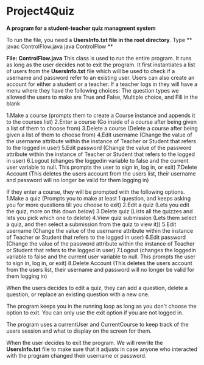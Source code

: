 # Project4Quiz

**A program for a student-teacher quiz managment system**

To run the file, you need a **UsersInfo.txt file in the root directory**. 
Type **
javac ControlFlow.java
java ControlFlow
**

**File: ControlFlow.java**
This class is used to run the entire program. It runs as long as the user decides not to exit the program. It first instantiates a list of users from the **UsersInfo.txt** file which will be used to check if a username and password refer to an existing user. Users can also create an account for either a student or a teacher. If a teacher logs in they will have a menu where they have the following choices:
The question types we allowed the users to make are True and False, Multiple choice, and Fill in the blank


1.Make a course (prompts them to create a Course instance and appends it to the courses list)
2.Enter a course (Go inside of a course after being given a list of them to choose from)
3.Delete a course (Delete a course after being given a list of them to choose from)
4.Edit username (Change the value of the username attribute within the instance of Teacher or Student that refers to the logged in user)
5.Edit password (Change the value of the password attribute within the instance of Teacher or Student that refers to the logged in user)
6.Logout (changes the loggedin variable to false and the current user variable to null. This prompts the user to sign in, log in, or exit)
7.Delete Account (This deletes the users account from the users list, their username and password will no longer be valid for them logging in)

If they enter a course, they will be prompted with the following options.
1.Make a quiz (Prompts you to make at least 1 question, and keeps asking you for more questions till you choose to exit)
2.Edit a quiz (Lets you edit the quiz, more on this down below)
3.Delete quiz (Lists all the quizzes and lets you pick which one to delete)
4.View quiz submission (Lets them select a quiz, and then select a submission from the quiz to view it))
5.Edit username (Change the value of the username attribute within the instance of Teacher or Student that refers to the logged in user)
6.Edit password (Change the value of the password attribute within the instance of Teacher or Student that refers to the logged in user)
7.Logout (changes the loggedin variable to false and the current user variable to null. This prompts the user to sign in, log in, or exit)
8.Delete Account (This deletes the users account from the users list, their username and password will no longer be valid for them logging in)

When the users decides to edit a quiz, they can add a question, delete a question, or replace an existing question with a new one. 


The program keeps you in the running loop as long as you don't choose the option to exit. You can only use the exit option if you are not logged in.

The program uses a currentUser and CurrentCourse to keep track of the users session and what to display on the screen for them. 

When the user decides to exit the program. We will rewrite the **UsersInfo.txt** file to make sure that it adjusts in case anyone who interacted with the program changed their username or password. 

